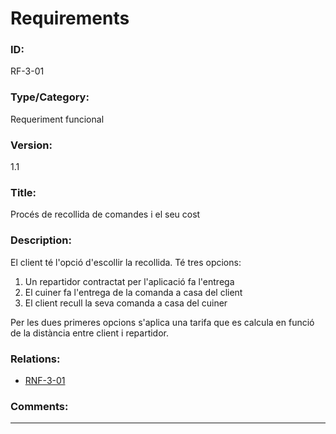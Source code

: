# Requirements
### ID:
RF-3-01
### Type/Category:
Requeriment funcional
### Version:
1.1
### Title:
Procés de recollida de comandes i el seu cost
### Description:
El client té l'opció d'escollir la recollida. Té tres opcions:
 1. Un repartidor contractat per l'aplicació fa l'entrega
 2. El cuiner fa l'entrega de la comanda a casa del client
 3. El client recull la seva comanda a casa del cuiner

Per les dues primeres opcions s'aplica una tarifa que es calcula en 
funció de la distància entre client i repartidor.
### Relations:
- [RNF-3-01](./RNF-3-01.md)
### Comments:

---
